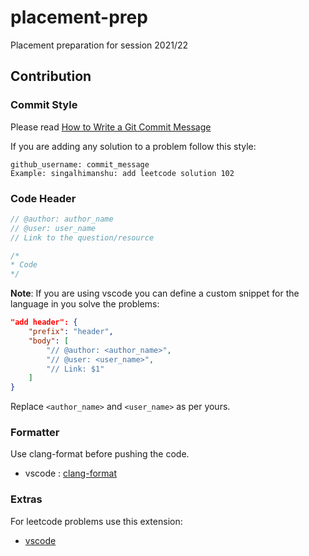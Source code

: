 # placement-prep

Placement preparation for session 2021/22

## Contribution

### Commit Style

Please read [How to Write a Git Commit Message](https://chris.beams.io/posts/git-commit/)

If you are adding any solution to a problem follow this style:

```git
github_username: commit_message
Example: singalhimanshu: add leetcode solution 102
```

### Code Header

```cpp
// @author: author_name
// @user: user_name
// Link to the question/resource

/*
* Code
*/
```

**Note**: If you are using vscode you can define a custom snippet for the language in you solve the problems:

```json
"add header": {
    "prefix": "header",
    "body": [
        "// @author: <author_name>",
        "// @user: <user_name>",
        "// Link: $1"
    ]
}
```

Replace `<author_name>` and `<user_name>` as per yours.

### Formatter

Use clang-format before pushing the code.

- vscode : [clang-format](https://marketplace.visualstudio.com/items?itemName=xaver.clang-format)

### Extras

For leetcode problems use this extension:

- [vscode](https://marketplace.visualstudio.com/items?itemName=LeetCode.vscode-leetcode)
